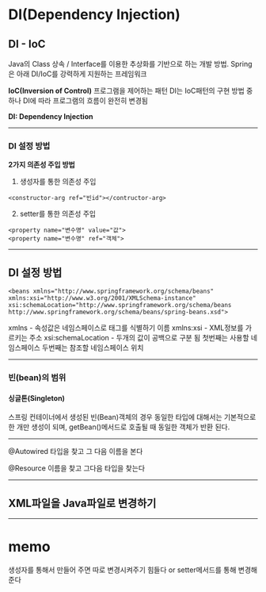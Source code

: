 # DI(Dependency Injection)

## DI - IoC

Java의 Class 상속 / Interface를 이용한 추상화를 기반으로 하는 개발 방법.
Spring은 아래 DI/IoC를 강력하게 지원하는 프레임워크

**IoC(Inversion of Control)**
프로그램을 제어하는 패턴
DI는 IoC패턴의 구현 방법 중 하나
DI에 따라 프로그램의 흐름이 완전히 변경됨

**DI: Dependency Injection**

---

### DI 설정 방법

**2가지 의존성 주입 방법**

1. 생성자를 통한 의존성 주입

```
<constructor-arg ref="빈id"></contructor-arg>
```

2. setter를 통한 의존성 주입

```
<property name="변수명" value="값">
<property name="변수명" ref="객체">
```

---

## DI 설정 방법

```
<beans xmlns="http://www.springframework.org/schema/beans"
xmlns:xsi="http://www.w3.org/2001/XMLSchema-instance"
xsi:schemaLocation="http://www.springframework.org/schema/beans
http://www.springframework.org/schema/beans/spring-beans.xsd">
```

xmlns - 속성값은 네임스페이스로 태그를 식별하기 이름
xmlns:xsi - XML정보를 가르키는 주소
xsi:schemaLocation - 두개의 값이 공백으로 구분 됨
첫번째는 사용할 네임스페이스
두번째는 참조할 네임스페이스 위치

---

### 빈(bean)의 범위

#### 싱글톤(Singleton)

스프링 컨테이너에서 생성된 빈(Bean)객체의 경우 동일한 타입에 대해서는 기본적으로 한 개만 생성이 되며, getBean()메서드로 호출될 때 동일한 객체가 반환 된다.

---

@Autowired
타입을 찾고 그 다음 이름을 본다

@Resource
이름을 찾고 그다음 타입을 찾는다

---

## XML파일을 Java파일로 변경하기

---

# memo

생성자를 통해서 만들어 주면 따로 변경시켜주기 힘들다
or setter메서드를 통해 변경해준다
